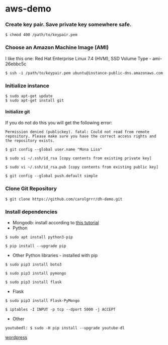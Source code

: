 # aws-demo


### Create key pair. Save private key somewhere safe.
	$ chmod 400 /path/to/keypair.pem

### Choose an Amazon Machine Image (AMI)
I like this one:
	Red Hat Enterprise Linux 7.4 (HVM), SSD Volume Type - ami-26ebbc5c

	$ ssh -i /path/to/keypair.pem ubuntu@instance-public-dns.amazonaws.com

### Initialize instance
	$ sudo apt-get update
	$ sudo apt-get install git

#### Initialize git
If you do not do this you will get the following error: 

	Permission denied (publickey). fatal: Could not read from remote repository. Please make sure you have the correct access rights and the repository exists.

`$ git config --global user.name "Mona Lisa"`

`$ sudo vi ~/.ssh/id_rsa [copy contents from existing private key]`

`$ sudo vi ~/.ssh/id_rsa.pub [copy contents from existing public key]`

`$ git config --global push.default simple`

### Clone Git Repository

	$ git clone https://github.com/carolgrrr/dh-demo.git

### Install dependencies
* Mongodb: install according to [this tutorial](https://www.howtoforge.com/tutorial/install-mongodb-on-ubuntu-16.04/)
* Python

`$ sudo apt install python3-pip`

`$ pip install --upgrade pip`

* Other Python libraries - installed with pip

`$ sudo pip3 install boto3`

`$ sudo pip3 install pymongo`

`$ sudo pip3 install flask`

* Flask

`$ sudo pip3 install Flask-PyMongo`

`$ iptables -I INPUT -p tcp --dport 5000 -j ACCEPT`

* Other

`youtubedl: $ sudo -H pip install --upgrade youtube-dl`

[wordpress](https://www.tecmint.com/install-wordpress-on-ubuntu-16-04-with-lamp/)
